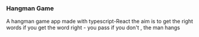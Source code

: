 ### Hangman Game

A hangman game app made with typescript-React
the aim is to get the right words
if you get the word right - you pass
if you don't , the man hangs
